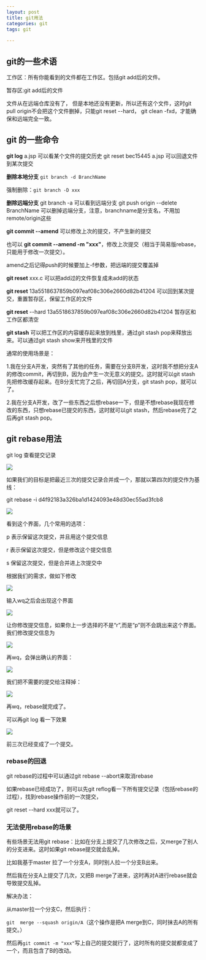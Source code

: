 ```yaml
---
layout: post
title: git用法
categories: git
tags: git
 
---
```


## git的一些术语

工作区：所有你能看到的文件都在工作区。包括git add后的文件。

暂存区:git add后的文件

文件从在远端仓库没有了， 但是本地还没有更新，所以还有这个文件，这时git pull origin不会把这个文件删掉，只能git reset --hard， git clean -fxd，才能确保和远端完全一致。

## git 的一些命令

**git log** a.jsp 可以看某个文件的提交历史
git reset bec15445 a.jsp 可以回退文件到某次提交

**删除本地分支**
`git branch -d BranchName`

强制删除：`git branch -D xxx`

**删除远端分支**
git branch -a 可以看到远端分支
git push origin --delete BranchName
可以删掉远端分支，注意，branchname是分支名，不用加remote/origin这些



**git commit --amend** 可以修改上次的提交，不产生新的提交

也可以 **git commit --amend -m "xxx"**，修改上次提交（相当于简易版rebase，只能用于修改一次提交）。

amend之后记得push的时候要加上-f参数，把远端的提交覆盖掉

 

**git reset** xxx.c 可以把add过的文件恢复成未add的状态

**git reset** 13a5518637859b097eaf08c306e2660d82b41204 可以回到某次提交，重置暂存区，保留工作区的文件

**git reset** --hard  13a5518637859b097eaf08c306e2660d82b41204 暂存区和工作区都清空



**git stash** 可以把工作区的内容缓存起来放到栈里，通过git stash pop来释放出来。可以通过git stash show来开栈里的文件

通常的使用场景是：

1.我在分支A开发，突然有了其他的任务，需要在分支B开发，这时我不想把分支A的修改commit，再切到B，因为会产生一次无意义的提交。这时就可以git stash先把修改缓存起来。在B分支忙完了之后，再切回A分支，git stash pop，就可以了。

2.我在分支A开发，改了一些东西之后想rebase一下，但是不想rebase我现在修改的东西，只想rebase已提交的东西，这时就可以git stash，然后rebase完了之后再git stash pop。

## git rebase用法

git log 查看提交记录

![](/assets/images/rebase1.PNG)

如果我们的目标是把最近三次的提交记录合并成一个，那就以第四次的提交作为基线：

git rebase -i  d4f92183a326ba1d1424093e48d30ec55ad3fcb8

![](/assets/images/rebase2.PNG)

看到这个界面，几个常用的选项：

p 表示保留这次提交，并且用这个提交信息

r 表示保留这次提交，但是修改这个提交信息

s 保留这次提交，但是合并进上次提交中

根据我们的需求，做如下修改

![](/assets/images/rebase_new1.PNG)



输入wq之后会出现这个界面



![](/assets/images/rebase_new2.PNG)



让你修改提交信息，如果你上一步选择的不是“r”,而是“p”则不会跳出来这个界面。我们修改提交信息为



![](/assets/images/rebase_new3.PNG)



再wq，会弹出确认的界面：



![](/assets/images/rebase_new4.PNG)



我们把不需要的提交给注释掉：

![](/assets/images/rebase_new5.PNG)



再wq，rebase就完成了。

可以再git log 看一下效果



![](/assets/images/rebase_new6.PNG)



前三次已经变成了一个提交。



### rebase的回退

git rebase的过程中可以通过git rebase --abort来取消rebase

如果rebase已经成功了，则可以先git reflog看一下所有提交记录（包括rebase的过程），找到rebase操作前的一次提交，

git reset --hard xxx就可以了。





### 无法使用rebase的场景

有些场景无法用git rebase：比如在分支上提交了几次修改之后，又merge了别人的分支进来。这时如果git rebase提交就会乱掉。

比如我基于master 拉了一个分支A，同时别人拉一个分支B出来。

然后我在分支A上提交了几次，又把B merge了进来，这时再对A进行rebase就会导致提交乱掉。

解决办法：

从master拉一个分支C，然后执行：

`git  merge --squash origin/A`（这个操作是把A merge到C，同时抹去A的所有提交。）

然后再`git commit -m "xxx"`写上自己的提交就行了，这时所有的提交就都变成了一个，而且包含了B的改动。



